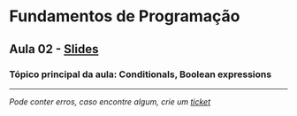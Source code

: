 # Fundamentos de Programação
## Aula 02 - [Slides](https://github.com/TiagoRG/uaveiro-leci/blob/master/1ano/fp/slides/tp02-selection.pdf)
### Tópico principal da aula: Conditionals, Boolean expressions
---
*Pode conter erros, caso encontre algum, crie um* [*ticket*](https://github.com/TiagoRG/uaveiro-leci/issues/new)